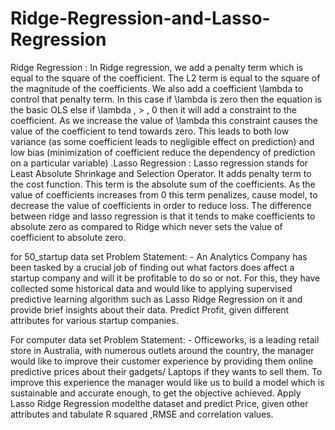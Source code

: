 # Ridge-Regression-and-Lasso-Regression
Ridge Regression : In Ridge regression, we add a penalty term which is equal to the square of the coefficient. The L2 term is equal to the square of the magnitude of the coefficients. We also add a coefficient  \lambda  to control that penalty term. In this case if  \lambda  is zero then the equation is the basic OLS else if  \lambda \, > \, 0 then it will add a constraint to the coefficient. As we increase the value of \lambda this constraint causes the value of the coefficient to tend towards zero. This leads to both low variance (as some coefficient leads to negligible effect on prediction) and low bias (minimization of coefficient reduce the dependency of prediction on a particular variable) .Lasso Regression : Lasso regression stands for Least Absolute Shrinkage and Selection Operator. It adds penalty term to the cost function. This term is the absolute sum of the coefficients. As the value of coefficients increases from 0 this term penalizes, cause model, to decrease the value of coefficients in order to reduce loss. The difference between ridge and lasso regression is that it tends to make coefficients to absolute zero as compared to Ridge which never sets the value of coefficient to absolute zero.

for 50_startup data set 
   Problem Statement: -	
An Analytics Company has been tasked by a crucial job of  finding out what factors does affect a startup company and will it be profitable to do so or not. For this, they have collected some historical data and would like to applying supervised predictive learning algorithm such as Lasso Ridge Regression on it and provide brief insights about their data. Predict Profit, given different attributes for various startup companies.

For computer data set 
Problem Statement: -
Officeworks, is a leading retail store in Australia, with numerous outlets around the country, the manager would like to improve their customer experience by providing them online predictive prices about their gadgets/ Laptops if they wants to sell them. To improve this experience the manager would like us to build a model which is sustainable and accurate enough, to get the objective achieved. Apply Lasso Ridge Regression modelthe dataset and predict Price, given other attributes and tabulate R squared ,RMSE and correlation values.
